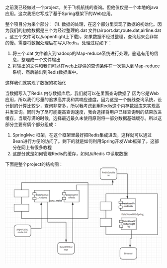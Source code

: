 之前我已经做过一个project，关于飞机航线的查询。但他仅仅是一个本地的java应用。这次我把它写成了基于Spring框架下的Web应用。

整个项目分为来个部分：
(1). 数据的处理，在这个部分里实现了数据的初始化。因为我们的初始数据是三个为经过整理的.dat 文件(airport.dat,route.dat,airline.dat 。这三个文件可以从openflight上下载)，如果数据不经过整理，查询起来会非常的慢。需要将数据处理后在写入Redis。处理过程如下：

1. 将三个.dat 文件输入到hadoop的Map-reduce系统进行处理。删选有用的信息，整理成一个文件输出
2. 将输出的文件和我们可以在web上提供的查询条件在一次输入到Map-reduce 系统，然后输出到Redis数据库中。

这样我们就实现了数据的初始化

当数据写入了Redis 内存数据库后，我们就可以在里面查询数据了
因为它是Web应用，所以我们尽量的追求高并发和其响应速度。因为这是一个航线查询系统，设计到的计算比较少，查询非常多，所以我考虑到用Redis这个内存数据库来实现高并发查询。同时为了尽可能提高查询速度，我会选择将用户已经查询到的结果放进缓存，当缓存满的时候，选择最近最久未使用原则将一部分数据基础缓存。所以这部分主要有俩个部分组成：

1. SpringMvc 框架，在这个框架里最好把Redis集成进去，这样就可以通过Bean进行方便的访问了。剩下的就是如何利用Spring开发Web框架了。这部分在网上有很多教程
2. 这部分就是如何管理Redis的缓存，如何从Redis 中读取数据

下面是整个project的结构图：
![image](https://github.com/BravoPaul/Air_Spring_Hadoop/blob/master/tu.png)
